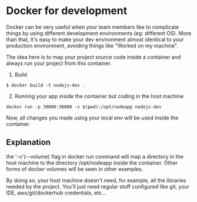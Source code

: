 # Docker for development
Docker can be very useful when your team members like to complicate things by using different development environments (eg: different OS).
More than that, it's easy to make your dev environment almost identical to your production environment, avoiding things like "Worked on my machine".

The idea here is to map your project source code inside a container and always run your project from this container.

1.  Build
```
$ docker build -t nodejs-dev .
```

2.  Running your app inside the container but coding in the host machine
```
docker run -p 30000:30000 -v $(pwd):/opt/nodeapp nodejs-dev
```

Now, all changes you made using your local env will be used inside the container.

## Explanation
the '-v'(--volume) flag in docker run command will map a directory in the host machine to the directory /opt/nodeapp inside the container.
Other forms of docker volumes will be seen in other examples.

By doing so, your host machine doesn't need, for example, all the libraries needed by the project.
You'll just need regular stuff configured like git, your IDE, aws/git/dockerhub credentials, etc...


